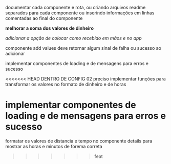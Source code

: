 documentar cada componente e rota, ou criando arquivos readme 
separados para cada componente ou inserindo informações em linhas 
comentadas ao final do componente

**melhorar a soma dos valores de dinheiro**

*adicionar a opção de colocar como recebido em mãos e no app*

componente add values deve retornar algum sinal de falha ou sucesso ao adicionar

implementar componentes de loading e de mensagens para erros e sucesso

<<<<<<< HEAD
DENTRO DE CONFIG 02 preciso implementar funções para transformar os valores
no formato de dinheiro e de horas


implementar componentes de loading e de mensagens para erros e sucesso
=======
formatar os valores de distancia e tempo no componente details para mostrar as horas e
minutos de forema correta
>>>>>>> feat
